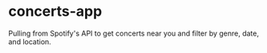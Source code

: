 # concerts-app

Pulling from Spotify's API to get concerts near you and filter by genre, date, and location.